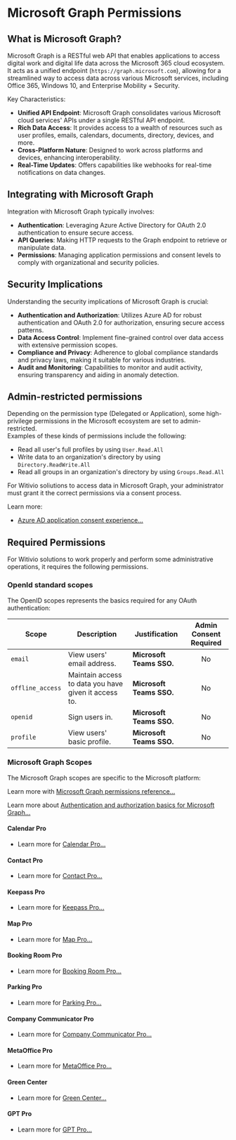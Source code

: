 # Microsoft Graph Permissions

## What is Microsoft Graph?

Microsoft Graph is a RESTful web API that enables applications to access digital work and digital life data across the Microsoft 365 cloud ecosystem. It acts as a unified endpoint (`https://graph.microsoft.com`), allowing for a streamlined way to access data across various Microsoft services, including Office 365, Windows 10, and Enterprise Mobility + Security.

Key Characteristics:
- **Unified API Endpoint**: Microsoft Graph consolidates various Microsoft cloud services' APIs under a single RESTful API endpoint.
- **Rich Data Access**: It provides access to a wealth of resources such as user profiles, emails, calendars, documents, directory, devices, and more.
- **Cross-Platform Nature**: Designed to work across platforms and devices, enhancing interoperability.
- **Real-Time Updates**: Offers capabilities like webhooks for real-time notifications on data changes.

## Integrating with Microsoft Graph

Integration with Microsoft Graph typically involves:
- **Authentication**: Leveraging Azure Active Directory for OAuth 2.0 authentication to ensure secure access.
- **API Queries**: Making HTTP requests to the Graph endpoint to retrieve or manipulate data.
- **Permissions**: Managing application permissions and consent levels to comply with organizational and security policies.

## Security Implications

Understanding the security implications of Microsoft Graph is crucial:

- **Authentication and Authorization**: Utilizes Azure AD for robust authentication and OAuth 2.0 for authorization, ensuring secure access patterns.
- **Data Access Control**: Implement fine-grained control over data access with extensive permission scopes.
- **Compliance and Privacy**: Adherence to global compliance standards and privacy laws, making it suitable for various industries.
- **Audit and Monitoring**: Capabilities to monitor and audit activity, ensuring transparency and aiding in anomaly detection.


## Admin-restricted permissions
Depending on the permission type (Delegated or Application), some high-privilege permissions in the Microsoft ecosystem are set to admin-restricted.  
Examples of these kinds of permissions include the following:
* Read all user's full profiles by using ```User.Read.All```
* Write data to an organization's directory by using ```Directory.ReadWrite.All```
* Read all groups in an organization's directory by using ```Groups.Read.All```

For Witivio soliutions to access data in Microsoft Graph, your administrator must grant it the correct permissions via a consent process.  

Learn more:
* [Azure AD application consent experience...](https://docs.microsoft.com/en-us/azure/active-directory/develop/application-consent-experience)

## Required Permissions

For Witivio solutions to work properly and perform some administrative operations, it requires the following permissions.

### OpenId standard scopes
The OpenID scopes represents the basics required for any OAuth authentication:

| Scope | Description | Justification | Admin Consent Required |
|-------|-------------|---------------|:----------------------:|
| ```email``` | View users' email address. | **Microsoft Teams SSO.** | No |
| ```offline_access``` | Maintain access to data you have given it access to. | **Microsoft Teams SSO.** | No |
| ```openid``` | Sign users in. | **Microsoft Teams SSO.** | No |
| ```profile``` | View users' basic profile. | **Microsoft Teams SSO.** | No |

### Microsoft Graph Scopes
The Microsoft Graph scopes are specific to the Microsoft platform:

Learn more with [Microsoft Graph permissions reference...](https://docs.microsoft.com/en-us/graph/permissions-reference)

Learn more about [Authentication and authorization basics for Microsoft Graph...](https://docs.microsoft.com/en-us/graph/auth/auth-concepts#microsoft-graph-permissions)


#### Calendar Pro

* Learn more for [Calendar Pro...](/architecture-security/calendar-pro/#microsoft-graph)

#### Contact Pro

* Learn more for [Contact Pro...](/architecture-security/contact-pro/#microsoft-graph)

#### Keepass Pro

* Learn more for [Keepass Pro...](/architecture-security/keepass-pro/#microsoft-graph)

#### Map Pro

* Learn more for [Map Pro...](/architecture-security/map-pro/#microsoft-graph)

#### Booking Room Pro

* Learn more for [Booking Room Pro...](/architecture-security/bookingroom-pro/#microsoft-graph)

#### Parking Pro

* Learn more for [Parking Pro...](/architecture-security/parking-pro/#microsoft-graph)


#### Company Communicator Pro

* Learn more for [Company Communicator Pro...](/architecture-security/company-communicator-pro/#microsoft-graph)

#### MetaOffice Pro

* Learn more for [MetaOffice Pro...](/architecture-security/metaoffice-pro/#microsoft-graph)

#### Green Center

* Learn more for [Green Center...](/architecture-security/green-center/#microsoft-graph)

#### GPT Pro

* Learn more for [GPT Pro...](/architecture-security/gpt-pro/#microsoft-graph)

<Classification label="public" />
<Hubspot />